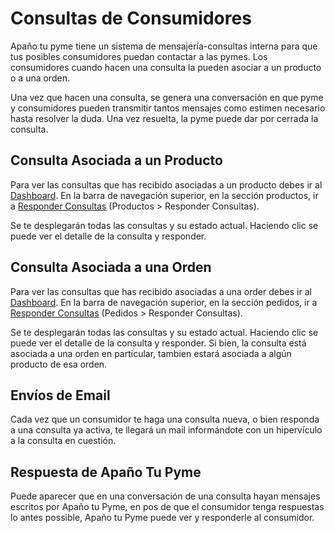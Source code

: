 # Consultas de Consumidores

Apaño tu pyme tiene un sistema de mensajería-consultas interna para que tus posibles consumidores puedan contactar a las pymes. Los consumidores cuando hacen una consulta la pueden asociar a un producto o a una orden.

Una vez que hacen una consulta, se genera una conversación en que pyme y consumidores pueden transmitir tantos mensajes como estimen necesario hasta resolver la duda. Una vez resuelta, la pyme puede dar por cerrada la consulta.

## Consulta Asociada a un Producto

Para ver las consultas que has recibido asociadas a un producto debes ir al [Dashboard](https://pyme.apanotupyme.cl/index.php?p=dashboard). En la barra de navegación superior, en la sección productos, ir a [Responder Consultas](https://pyme.apanotupyme.cl/index.php?p=ask_a_question) (Productos > Responder Consultas).

Se te desplegarán todas las consultas y su estado actual. Haciendo clic se puede ver el detalle de la consulta y responder.


## Consulta Asociada a una Orden

Para ver las consultas que has recibido asociadas a una order debes ir al [Dashboard](https://pyme.apanotupyme.cl/index.php?p=dashboard). En la barra de navegación superior, en la sección pedidos, ir a [Responder Consultas](https://pyme.apanotupyme.cl/index.php?p=ask_a_question_order) (Pedidos > Responder Consultas).

Se te desplegarán todas las consultas y su estado actual. Haciendo clic se puede ver el detalle de la consulta y responder. Si bien, la consulta está asociada a una orden en particular, tambien estará asociada a algún producto de esa orden.


## Envíos de Email

Cada vez que un consumidor te haga una consulta nueva, o bien responda a una consulta ya activa, te llegará un mail informándote con un hipervículo a la consulta en cuestión.

## Respuesta de Apaño Tu Pyme

Puede aparecer que en una conversación de una consulta hayan mensajes escritos por Apaño tu Pyme, en pos de que el consumidor tenga respuestas lo antes possible, Apaño tu Pyme puede ver y responderle al consumidor.